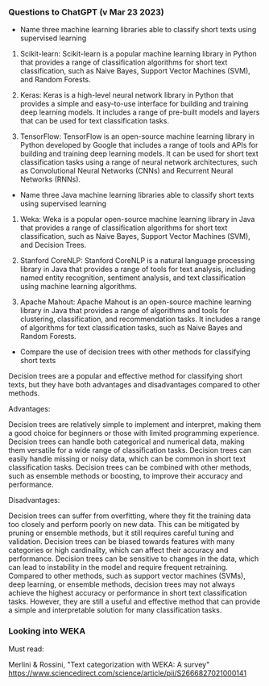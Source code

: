 ### Questions to ChatGPT (v Mar 23 2023)

- Name three machine learning libraries able to classify short texts using supervised learning

1. Scikit-learn: Scikit-learn is a popular machine learning library in Python that provides a range of classification algorithms for short text classification, such as Naive Bayes, Support Vector Machines (SVM), and Random Forests.

2. Keras: Keras is a high-level neural network library in Python that provides a simple and easy-to-use interface for building and training deep learning models. It includes a range of pre-built models and layers that can be used for text classification tasks.

3. TensorFlow: TensorFlow is an open-source machine learning library in Python developed by Google that includes a range of tools and APIs for building and training deep learning models. It can be used for short text classification tasks using a range of neural network architectures, such as Convolutional Neural Networks (CNNs) and Recurrent Neural Networks (RNNs).

- Name three Java machine learning libraries able to classify short texts using supervised learning

1. Weka: Weka is a popular open-source machine learning library in Java that provides a range of classification algorithms for short text classification, such as Naive Bayes, Support Vector Machines (SVM), and Decision Trees.

2. Stanford CoreNLP: Stanford CoreNLP is a natural language processing library in Java that provides a range of tools for text analysis, including named entity recognition, sentiment analysis, and text classification using machine learning algorithms.

3. Apache Mahout: Apache Mahout is an open-source machine learning library in Java that provides a range of algorithms and tools for clustering, classification, and recommendation tasks. It includes a range of algorithms for text classification tasks, such as Naive Bayes and Random Forests.

- Compare the use of decision trees with other methods for classifying short texts

Decision trees are a popular and effective method for classifying short texts, but they have both advantages and disadvantages compared to other methods.

Advantages:

Decision trees are relatively simple to implement and interpret, making them a good choice for beginners or those with limited programming experience.
Decision trees can handle both categorical and numerical data, making them versatile for a wide range of classification tasks.
Decision trees can easily handle missing or noisy data, which can be common in short text classification tasks.
Decision trees can be combined with other methods, such as ensemble methods or boosting, to improve their accuracy and performance.

Disadvantages:

Decision trees can suffer from overfitting, where they fit the training data too closely and perform poorly on new data. This can be mitigated by pruning or ensemble methods, but it still requires careful tuning and validation.
Decision trees can be biased towards features with many categories or high cardinality, which can affect their accuracy and performance.
Decision trees can be sensitive to changes in the data, which can lead to instability in the model and require frequent retraining.
Compared to other methods, such as support vector machines (SVMs), deep learning, or ensemble methods, decision trees may not always achieve the highest accuracy or performance in short text classification tasks. However, they are still a useful and effective method that can provide a simple and interpretable solution for many classification tasks.

### Looking into WEKA

Must read:

Merlini & Rossini, "Text categorization with WEKA: A survey"
https://www.sciencedirect.com/science/article/pii/S2666827021000141

